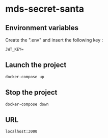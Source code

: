 # mds-secret-santa

## Environment variables
Create the ".env" and insert the following key :
```
JWT_KEY=
```

## Launch the project
```
docker-compose up
```

## Stop the project
```
docker-compose down
```

## URL
```
localhost:3000
```